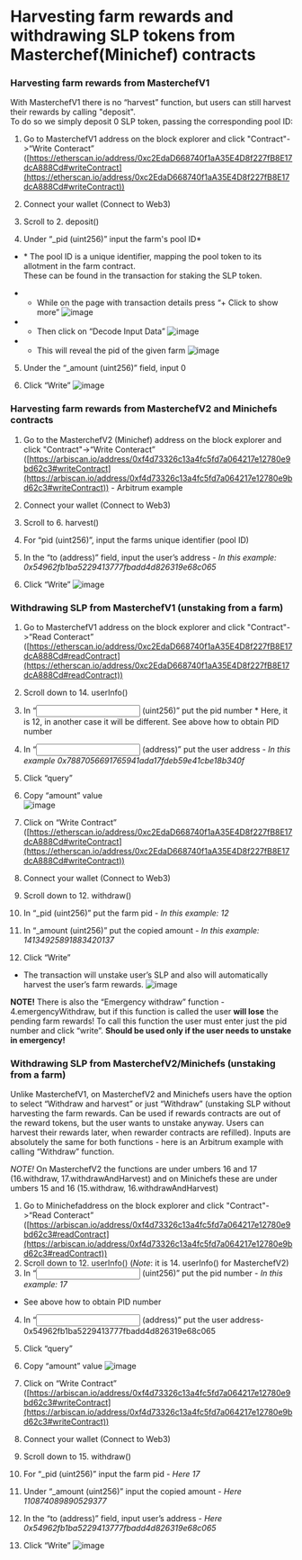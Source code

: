 # Harvesting farm rewards and withdrawing SLP tokens from Masterchef(Minichef) contracts

### Harvesting farm rewards from MasterchefV1

With MasterchefV1 there is no “harvest” function, but users can still harvest their rewards by calling "deposit". <br>
To do so we simply deposit 0 SLP token, passing the corresponding pool ID:

1. Go to MasterchefV1 address on the block explorer and click "Contract"->“Write Conteract” ([https://etherscan.io/address/0xc2EdaD668740f1aA35E4D8f227fB8E17dcA888Cd#writeContract](https://etherscan.io/address/0xc2EdaD668740f1aA35E4D8f227fB8E17dcA888Cd#writeContract))

2. Connect your wallet (Connect to Web3)
    
3. Scroll to 2. deposit()

4. Under “\_pid (uint256)” input the farm's pool ID*

- \* The pool ID is a unique identifier, mapping the pool token to its allotment in the farm contract. <br>
  These can be found in the transaction for staking the SLP token.
 
- - While on the page with transaction details press “+ Click to show more”
![image](https://user-images.githubusercontent.com/12489182/228075061-8439657a-f7ee-4a55-a2df-b4e3b4466a63.png)

- - Then click on “Decode Input Data”
![image](https://user-images.githubusercontent.com/12489182/228075305-9b377a80-84df-4a92-a549-2d9c30a043e2.png)

- - This will reveal the pid of the given farm
![image](https://user-images.githubusercontent.com/12489182/228075189-9c35acfc-471f-4a50-80ff-34d55f75aef6.png)

5. Under the “\_amount (uint256)” field, input 0

6. Click “Write”
![image](https://user-images.githubusercontent.com/12489182/228086682-b67fba0b-0f99-4ad1-b4ad-336afc873eda.png)

### Harvesting farm rewards from MasterchefV2 and Minichefs contracts
1. Go to the MasterchefV2 (Minichef) address on the block explorer and click "Contract"->“Write Conteract” ([https://arbiscan.io/address/0xf4d73326c13a4fc5fd7a064217e12780e9bd62c3#writeContract](https://arbiscan.io/address/0xf4d73326c13a4fc5fd7a064217e12780e9bd62c3#writeContract)) - Arbitrum example

2. Connect your wallet (Connect to Web3)

3. Scroll to 6. harvest()

4. For “pid (uint256)”, input the farms unique identifier (pool ID) 

5. In the “to (address)” field, input the user’s address - *In this example: 0x54962fb1ba5229413777fbadd4d826319e68c065*

6. Click “Write”
![image](https://user-images.githubusercontent.com/12489182/228086556-83439555-dff6-4eff-9608-345d3fe2e584.png)

### **Withdrawing SLP from MasterchefV1 (unstaking from a farm)**

1. Go to MasterchefV1 address on the block explorer and click "Contract"->“Read Conteract” ([https://etherscan.io/address/0xc2EdaD668740f1aA35E4D8f227fB8E17dcA888Cd#readContract](https://etherscan.io/address/0xc2EdaD668740f1aA35E4D8f227fB8E17dcA888Cd#readContract))

2. Scroll down to 14. userInfo()

3. In “<input> (uint256)” put the pid number 
\* Here, it is 12, in another case it will be different. See above how to obtain PID number

4. In “<input> (address)” put the user address - *In this example 0x7887056691765941ada17fdeb59e41cbe18b340f*

5. Click “query”

6. Copy “amount” value <br> ![image](https://user-images.githubusercontent.com/12489182/228090954-1ee26234-1139-48fd-aa10-c4aabfe3126e.png)

7. Click on “Write Contract” ([https://etherscan.io/address/0xc2EdaD668740f1aA35E4D8f227fB8E17dcA888Cd#writeContract](https://etherscan.io/address/0xc2EdaD668740f1aA35E4D8f227fB8E17dcA888Cd#writeContract))

8. Connect your wallet (Connect to Web3)

9. Scroll down to 12. withdraw()

10. In “\_pid (uint256)” put the farm pid - *In this example: 12*

11. In “\_amount (uint256)” put the copied amount - *In this example: 14134925891883420137*

12. Click “Write”

- The transaction will unstake user’s SLP and also will automatically harvest the user’s farm rewards.
![image](https://user-images.githubusercontent.com/12489182/228090593-4ff4f012-b52d-4481-b279-3f8f4d55accf.png)

**********NOTE!********** There is also the “Emergency withdraw” function - 4.emergencyWithdraw, but if this function is called the user **will lose** the pending farm rewards! To call this function the user must enter just the pid number and click “write”. 
**Should be used only if the user needs to unstake in emergency!**

### Withdrawing SLP from MasterchefV2/Minichefs (unstaking from a farm)

Unlike MasterchefV1, on MasterchefV2 and Minichefs users have the option to select “Withdraw and harvest” or just “Withdraw” (unstaking SLP without harvesting the farm rewards. Can be used if rewards contracts are out of the reward tokens, but the user wants to unstake anyway. Users can harvest their rewards later, when rewarder contracts are refilled). Inputs are absolutely the same for both functions - here is an Arbitrum example with calling “Withdraw” function.

*NOTE!* On MasterchefV2 the functions are under umbers 16 and 17 (16.withdraw, 17.withdrawAndHarvest) and on Minichefs these are under umbers 15 and 16 (15.withdraw, 16.withdrawAndHarvest)

1. Go to Minichefaddress on the block explorer and click "Contract"->“Read Conteract” ([https://arbiscan.io/address/0xf4d73326c13a4fc5fd7a064217e12780e9bd62c3#readContract](https://arbiscan.io/address/0xf4d73326c13a4fc5fd7a064217e12780e9bd62c3#readContract))
2. Scroll down to 12. userInfo() (*Note*: it is 14. userInfo() for MasterchefV2)
3. In “<input> (uint256)” put the pid number - *In this example: 17*

* See above how to obtain PID number

4. In “<input> (address)” put the user address- 0x54962fb1ba5229413777fbadd4d826319e68c065

5. Click “query”

6. Copy “amount” value
![image](https://user-images.githubusercontent.com/12489182/228090974-565ec421-1f4e-4ae5-bae5-6c0976ca3bfd.png)

7. Click on “Write Contract” ([https://arbiscan.io/address/0xf4d73326c13a4fc5fd7a064217e12780e9bd62c3#writeContract](https://arbiscan.io/address/0xf4d73326c13a4fc5fd7a064217e12780e9bd62c3#writeContract))

8. Connect your wallet (Connect to Web3)

9. Scroll down to 15. withdraw()

10. For “\_pid (uint256)” input the farm pid - *Here 17*

11. Under “\_amount (uint256)” input the copied amount - *Here 110874089890529377*

12. In the “to (address)” field, input user’s address - *Here 0x54962fb1ba5229413777fbadd4d826319e68c065*

13. Click “Write”
![image](https://user-images.githubusercontent.com/12489182/228090840-82422e89-0a0c-4320-9f74-6c457d4c9675.png)
